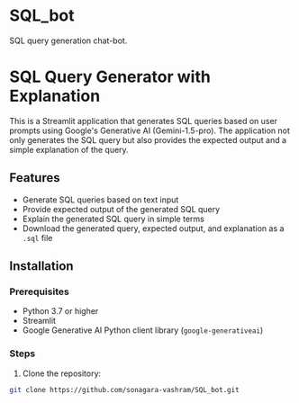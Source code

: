 # SQL_bot
SQL query generation chat-bot.

# SQL Query Generator with Explanation

This is a Streamlit application that generates SQL queries based on user prompts using Google's Generative AI (Gemini-1.5-pro). The application not only generates the SQL query but also provides the expected output and a simple explanation of the query.

## Features

- Generate SQL queries based on text input
- Provide expected output of the generated SQL query
- Explain the generated SQL query in simple terms
- Download the generated query, expected output, and explanation as a `.sql` file

## Installation

### Prerequisites

- Python 3.7 or higher
- Streamlit
- Google Generative AI Python client library (`google-generativeai`)

### Steps

1. Clone the repository:

```bash
git clone https://github.com/sonagara-vashram/SQL_bot.git
